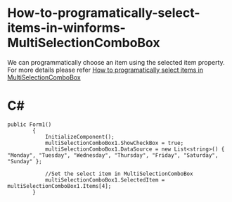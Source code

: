 # How-to-programatically-select-items-in-winforms-MultiSelectionComboBox
We can programmatically choose an item using the selected item property. For more details please refer [How to programatically select items in MultiSelectionComboBox](https://www.syncfusion.com/kb/11708/how-to-select-the-item-programmatically-in-winforms-multiselectioncombobox)

# C#
    public Form1()
            {
                InitializeComponent();
                multiSelectionComboBox1.ShowCheckBox = true;
                multiSelectionComboBox1.DataSource = new List<string>() { "Monday", "Tuesday", "Wednesday", "Thursday", "Friday", "Saturday", "Sunday" };

                //Set the select item in MultiSelectionComboBox
                multiSelectionComboBox1.SelectedItem = multiSelectionComboBox1.Items[4];
            }
